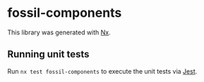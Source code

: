 # fossil-components

This library was generated with [Nx](https://nx.dev).

## Running unit tests

Run `nx test fossil-components` to execute the unit tests via [Jest](https://jestjs.io).
